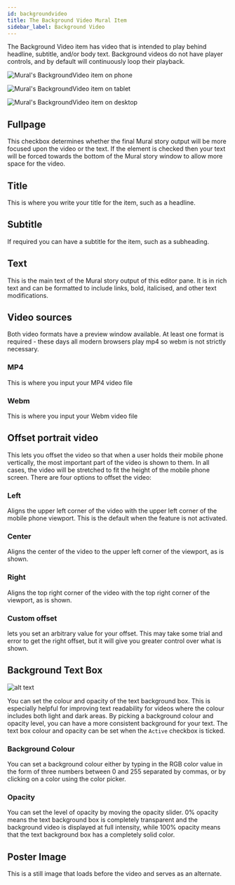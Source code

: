 ```yaml
---
id: backgroundvideo
title: The Background Video Mural Item
sidebar_label: Background Video
---
```


The Background Video item has video that is intended to play behind headline, subtitle, and/or body text. Background videos do not have player controls, and by default will continuously loop their playback.

![Mural's BackgroundVideo item on phone](/img/docs/output/BackgroundVideo-phone.png "Mural's BackgroundVideo item on phone")

![Mural's BackgroundVideo item on tablet](/img/docs/output/BackgroundVideo-tablet.png "Mural's BackgroundVideo item on tablet")

![Mural's BackgroundVideo item on desktop](/img/docs/output/BackgroundVideo-desktop.png "Mural's BackgroundVideo item on desktop")

## Fullpage

This checkbox determines whether the final Mural story output will be more focused upon the video or the text. If the element is checked then your text will be forced towards the bottom of the Mural story window to allow more space for the video.

## Title

This is where you write your title for the item, such as a headline.

## Subtitle

If required you can have a subtitle for the item, such as a subheading.

## Text

This is the main text of the Mural story output of this editor pane. It is in rich text and can be formatted to include links, bold, italicised, and other text modifications.

## Video sources

Both video formats have a preview window available. At least one format is required - these days all modern browsers play mp4 so webm is not strictly necessary.

### MP4

This is where you input your MP4 video file

### Webm

This is where you input your Webm video file

## Offset portrait video

This lets you offset the video so that when a user holds their mobile phone vertically, the most important part of the video is shown to them. In all cases, the video will be stretched to fit the height of the mobile phone screen. There are four options to offset the video:

### Left

Aligns the upper left corner of the video with the upper left corner of the mobile phone viewport. This is the default when the feature is not activated.

### Center

Aligns the center of the video to the upper left corner of the viewport, as is shown.

### Right

Aligns the top right corner of the video with the top right corner of the viewport, as is shown.

### Custom offset

lets you set an arbitrary value for your offset. This may take some trial and error to get the right offset, but it will give you greater control over what is shown.

## Background Text Box

![alt text](/img/docs/BackgroundTextBox.png "Background Text Box")

You can set the colour and opacity of the text background box. This is especially helpful for improving text readability for videos where the colour includes both light and dark areas. By picking a background colour and opacity level, you can have a more consistent background for your text. The text box colour and opacity can be set when the `Active` checkbox is ticked.

### Background Colour

You can set a background colour either by typing in the RGB color value in the form of three numbers between 0 and 255 separated by commas, or by clicking on a color using the color picker.

### Opacity

You can set the level of opacity by moving the opacity slider. 0% opacity means the text background box is completely transparent and the background video is displayed at full intensity, while 100% opacity means that the text background box has a completely solid color.

## Poster Image

This is a still image that loads before the video and serves as an alternate.
